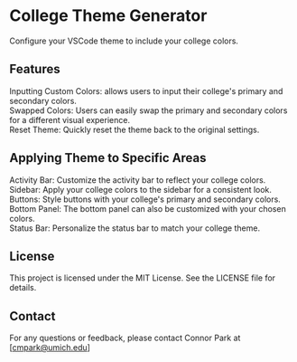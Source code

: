 # College Theme Generator

Configure your VSCode theme to include your college colors.

## Features

Inputting Custom Colors: allows users to input their college's primary and secondary colors.\
Swapped Colors: Users can easily swap the primary and secondary colors for a different visual experience.\
Reset Theme: Quickly reset the theme back to the original settings.

## Applying Theme to Specific Areas

Activity Bar: Customize the activity bar to reflect your college colors.\
Sidebar: Apply your college colors to the sidebar for a consistent look.\
Buttons: Style buttons with your college's primary and secondary colors.\
Bottom Panel: The bottom panel can also be customized with your chosen colors.\
Status Bar: Personalize the status bar to match your college theme.

## License

This project is licensed under the MIT License. See the LICENSE file for details.

## Contact

For any questions or feedback, please contact Connor Park at [cmpark@umich.edu]
